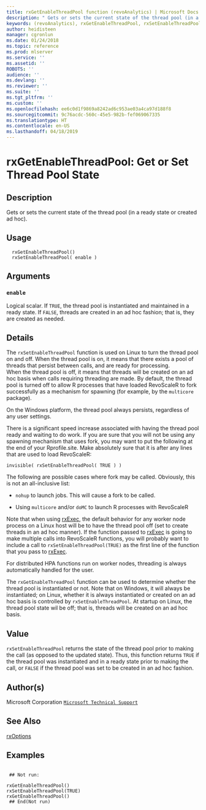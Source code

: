 ```yaml
---
title: rxGetEnableThreadPool function (revoAnalytics) | Microsoft Docs
description: " Gets or sets the current state of the thread pool (in a ready state or created ad hoc). "
keywords: (revoAnalytics), rxGetEnableThreadPool, rxSetEnableThreadPool, iteration
author: heidisteen
manager: cgronlun
ms.date: 01/24/2018
ms.topic: reference
ms.prod: mlserver
ms.service: ''
ms.assetid: ''
ROBOTS: ''
audience: ''
ms.devlang: ''
ms.reviewer: ''
ms.suite: ''
ms.tgt_pltfrm: ''
ms.custom: ''
ms.openlocfilehash: ee6c0d1f9869a8242ad6c953ae03a4ca97d188f8
ms.sourcegitcommit: 9c76acdc-560c-45e5-982b-fef069067335
ms.translationtype: HT
ms.contentlocale: en-US
ms.lasthandoff: 04/18/2019
---
```

 # <a name="rxgetenablethreadpool--get-or-set-thread-pool-state"></a>rxGetEnableThreadPool:  Get or Set Thread Pool State  
 ## <a name="description"></a>Description

Gets or sets the current state of the thread pool (in a ready state or created ad hoc).



 ## <a name="usage"></a>Usage

```   
  rxGetEnableThreadPool()
  rxSetEnableThreadPool( enable )

```

 ## <a name="arguments"></a>Arguments



 ### `enable`
  Logical scalar. If `TRUE`, the thread pool is instantiated and maintained in a ready state. If `FALSE`, threads are created in an ad hoc fashion; that is, they are created as needed.  



 ## <a name="details"></a>Details

The `rxSetEnableThreadPool` function is used on Linux to turn the thread pool on and off.  When the thread pool is on, it means that there exists a pool of threads that persist between calls, and are ready for processing.  
When the thread pool is off, it means that threads will be created on an ad hoc basis when calls requiring threading are made. By default, the thread pool is turned off to allow R processes that have loaded RevoScaleR to fork successfully as a mechanism for spawning (for example, by the `multicore` package).

On the Windows platform, the thread pool always persists, regardless of any user settings. 

There is a significant speed increase associated with having the thread pool ready and waiting to do work.  If you are sure that you will not be using any spawning mechanism that uses fork, you may want to put the following at the end of your Rprofile.site.  Make absolutely sure that it is after any lines that are used to load RevoScaleR:

` invisible( rxSetEnableThreadPool( TRUE ) ) `

The following are possible cases where fork may be called.  Obviously, this is not an all-inclusive list:



* 
  `nohup` to launch jobs.  This will cause a fork to be called.

* 
  Using `multicore` and/or `doMC` to launch R processes with RevoScaleR



Note that when using [rxExec](rxExec.md), the default behavior for any worker node process on a Linux host will be to have the thread pool off (set to create threads in an ad hoc manner).  If the function passed to [rxExec](rxExec.md) is going to make multiple calls into RevoScaleR functions, you will probably want to include a call to `rxSetEnableThreadPool(TRUE)` as the first line of the function that you pass to [rxExec](rxExec.md).

For distributed HPA functions run on worker nodes, threading is always automatically handled for the user.

The `rxGetEnableThreadPool` function can be used to determine whether the thread pool is instantiated or not.  Note that on Windows, it will always be instantiated; on Linux, whether it is always instantiated or created on an ad hoc basis is controlled by `rxSetEnableThreadPool`.  At startup on Linux, the thread pool state wil be off; that is, threads will be created on an ad hoc basis.


 ## <a name="value"></a>Value

`rxSetEnableThreadPool` returns the state of the thread pool prior to making the call (as opposed to the updated state).  Thus, this function returns `TRUE` if the thread pool was instantiated and in a ready state prior to making the call, or `FALSE` if the thread pool was set to be created in an ad hoc fashion. 

 ## <a name="authors"></a>Author(s)

Microsoft Corporation [`Microsoft Technical Support`](https://go.microsoft.com/fwlink/?LinkID=698556&clcid=0x409)



 ## <a name="see-also"></a>See Also

[rxOptions](rxOptions.md)


 ## <a name="examples"></a>Examples

 ```

  ## Not run:

rxGetEnableThreadPool()
rxSetEnableThreadPool(TRUE)
rxGetEnableThreadPool()
  ## End(Not run) 
```


